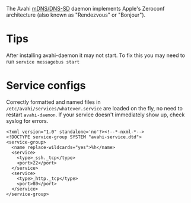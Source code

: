The Avahi [mDNS/DNS-SD](https://en.wikipedia.org/wiki/Multicast_DNS) daemon implements Apple's Zeroconf architecture (also known as "Rendezvous" or "Bonjour").

# Tips

After installing avahi-daemon it may not start. To fix this you may need to run `service messagebus start`

# Service configs

Correctly formatted and named files in `/etc/avahi/services/whatever.service` are loaded on the fly, no need to restart `avahi-daemon`. If your service doesn't immediately show up, check syslog for errors.

```
<?xml version="1.0" standalone='no'?><!--*-nxml-*-->
<!DOCTYPE service-group SYSTEM "avahi-service.dtd">
<service-group>
  <name replace-wildcards="yes">%h</name>
  <service>
    <type>_ssh._tcp</type>
    <port>22</port>
  </service>
  <service>
    <type>_http._tcp</type>
    <port>80</port>
  </service>
</service-group>
```
